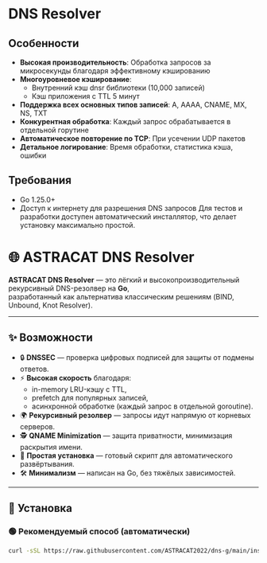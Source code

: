 # DNS Resolver



## Особенности

- **Высокая производительность**: Обработка запросов за микросекунды благодаря эффективному кэшированию
- **Многоуровневое кэширование**: 
  - Внутренний кэш dnsr библиотеки (10,000 записей)
  - Кэш приложения с TTL 5 минут
- **Поддержка всех основных типов записей**: A, AAAA, CNAME, MX, NS, TXT
- **Конкурентная обработка**: Каждый запрос обрабатывается в отдельной горутине
- **Автоматическое повторение по TCP**: При усечении UDP пакетов
- **Детальное логирование**: Время обработки, статистика кэша, ошибки

## Требования

- Go 1.25.0+
- Доступ к интернету для разрешения DNS запросов
Для тестов и разработки доступен автоматический инсталлятор, что делает установку максимально простой.

# 🌐 ASTRACAT DNS Resolver

**ASTRACAT DNS Resolver** — это лёгкий и высокопроизводительный рекурсивный DNS-резолвер на **Go**,  
разработанный как альтернатива классическим решениям (BIND, Unbound, Knot Resolver).  

---

## ✨ Возможности

- 🔒 **DNSSEC** — проверка цифровых подписей для защиты от подмены ответов.  
- ⚡ **Высокая скорость** благодаря:
  - in-memory LRU-кэшу с TTL,  
  - prefetch для популярных записей,  
  - асинхронной обработке (каждый запрос в отдельной goroutine).  
- 🌍 **Рекурсивный резолвер** — запросы идут напрямую от корневых серверов.  
- 🕵️ **QNAME Minimization** — защита приватности, минимизация раскрытия имени.  
- 🔧 **Простая установка** — готовый скрипт для автоматического развёртывания.  
- 🛠️ **Минимализм** — написан на Go, без тяжёлых зависимостей.  

---

## 🚀 Установка

### 🟢 Рекомендуемый способ (автоматически)

```bash
curl -sSL https://raw.githubusercontent.com/ASTRACAT2022/dns-g/main/install.sh | sudo bash



